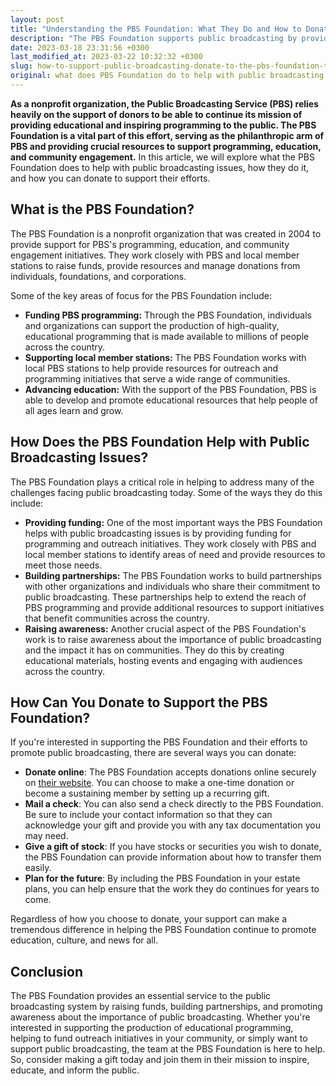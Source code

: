 ```yaml
---
layout: post
title: "Understanding the PBS Foundation: What They Do and How to Donate"
description: "The PBS Foundation supports public broadcasting by providing financial aid, educational resources, and advocacy services. They rely on donations from individuals and corporations to continue their mission. Find out how you can contribute and make a difference."
date: 2023-03-18 23:31:56 +0300
last_modified_at: 2023-03-22 10:32:32 +0300
slug: how-to-support-public-broadcasting-donate-to-the-pbs-foundation-today
original: what does PBS Foundation do to help with public broadcasting issues, how do they do it, how can i donate?
---
```

**As a nonprofit organization, the Public Broadcasting Service (PBS) relies heavily on the support of donors to be able to continue its mission of providing educational and inspiring programming to the public. The PBS Foundation is a vital part of this effort, serving as the philanthropic arm of PBS and providing crucial resources to support programming, education, and community engagement.** In this article, we will explore what the PBS Foundation does to help with public broadcasting issues, how they do it, and how you can donate to support their efforts.

## What is the PBS Foundation?

The PBS Foundation is a nonprofit organization that was created in 2004 to provide support for PBS's programming, education, and community engagement initiatives. They work closely with PBS and local member stations to raise funds, provide resources and manage donations from individuals, foundations, and corporations.

Some of the key areas of focus for the PBS Foundation include:

* **Funding PBS programming:** Through the PBS Foundation, individuals and organizations can support the production of high-quality, educational programming that is made available to millions of people across the country.
* **Supporting local member stations:** The PBS Foundation works with local PBS stations to help provide resources for outreach and programming initiatives that serve a wide range of communities.
* **Advancing education:** With the support of the PBS Foundation, PBS is able to develop and promote educational resources that help people of all ages learn and grow.

## How Does the PBS Foundation Help with Public Broadcasting Issues?

The PBS Foundation plays a critical role in helping to address many of the challenges facing public broadcasting today. Some of the ways they do this include:

* **Providing funding:** One of the most important ways the PBS Foundation helps with public broadcasting issues is by providing funding for programming and outreach initiatives. They work closely with PBS and local member stations to identify areas of need and provide resources to meet those needs.
* **Building partnerships:** The PBS Foundation works to build partnerships with other organizations and individuals who share their commitment to public broadcasting. These partnerships help to extend the reach of PBS programming and provide additional resources to support initiatives that benefit communities across the country.
* **Raising awareness:** Another crucial aspect of the PBS Foundation's work is to raise awareness about the importance of public broadcasting and the impact it has on communities. They do this by creating educational materials, hosting events and engaging with audiences across the country.

## How Can You Donate to Support the PBS Foundation?

If you're interested in supporting the PBS Foundation and their efforts to promote public broadcasting, there are several ways you can donate:

* **Donate online**: The PBS Foundation accepts donations online securely on [their website](https://www.pbs.org/foundation/). You can choose to make a one-time donation or become a sustaining member by setting up a recurring gift.
* **Mail a check**: You can also send a check directly to the PBS Foundation. Be sure to include your contact information so that they can acknowledge your gift and provide you with any tax documentation you may need.
* **Give a gift of stock**: If you have stocks or securities you wish to donate, the PBS Foundation can provide information about how to transfer them easily.
* **Plan for the future**: By including the PBS Foundation in your estate plans, you can help ensure that the work they do continues for years to come.

Regardless of how you choose to donate, your support can make a tremendous difference in helping the PBS Foundation continue to promote education, culture, and news for all.

## Conclusion

The PBS Foundation provides an essential service to the public broadcasting system by raising funds, building partnerships, and promoting awareness about the importance of public broadcasting. Whether you're interested in supporting the production of educational programming, helping to fund outreach initiatives in your community, or simply want to support public broadcasting, the team at the PBS Foundation is here to help. So, consider making a gift today and join them in their mission to inspire, educate, and inform the public.